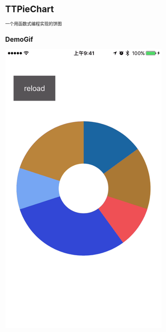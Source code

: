 # TTPieChart
一个用函数式编程实现的饼图
## DemoGif
![DemoGif](https://github.com/TTube/TTPieChart/blob/master/DemoGif/test.gif?raw=true)
